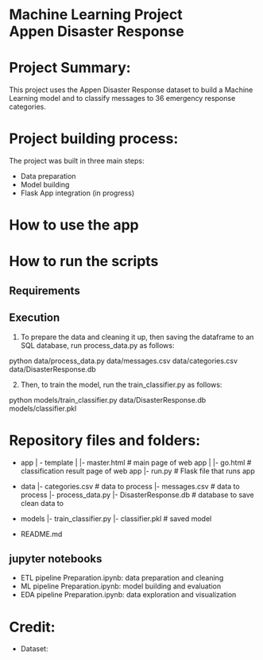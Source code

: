 Machine Learning Project\
Appen Disaster Response
=============================================
# Project Summary: 
This project uses the Appen Disaster Response dataset to build a Machine Learning model and to classify messages to 36 emergency response categories.

# Project building process:
The project was built in three main steps:
- Data preparation
- Model building
- Flask App integration (in progress)




# How to use the app


# How to run the scripts 
## Requirements

## Execution
1. To prepare the data and cleaning it up, then saving the dataframe to an SQL database, run process_data.py as follows:
   
python data/process_data.py data/messages.csv data/categories.csv data/DisasterResponse.db

2. Then, to train the model, run the train_classifier.py as follows:

python models/train_classifier.py data/DisasterResponse.db models/classifier.pkl



# Repository files and folders:
- app
| - template
| |- master.html  # main page of web app
| |- go.html  # classification result page of web app
|- run.py  # Flask file that runs app

- data
|- categories.csv  # data to process 
|- messages.csv  # data to process
|- process_data.py
|- DisasterResponse.db   # database to save clean data to

- models
|- train_classifier.py 
|- classifier.pkl  # saved model 

- README.md

## jupyter notebooks
- ETL pipeline Preparation.ipynb: data preparation and cleaning
- ML pipeline Preparation.ipynb: model building and evaluation
- EDA pipeline Preparation.ipynb: data exploration and visualization




# Credit: 
- Dataset:


